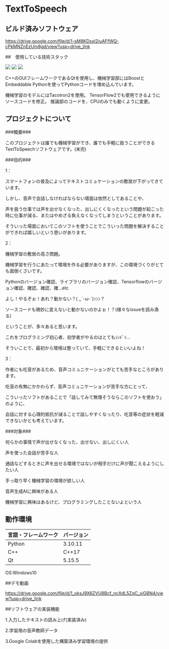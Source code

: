 # TextToSpeech
## ビルド済みソフトウェア

<https://drive.google.com/file/d/1-sM8KDsxI2iuAFfWQ-cPkMNZnEzUm8gd/view?usp=drive_link>

##　使用している技術スタック

<img src="https://img.shields.io/badge/-Cplusplus-00599C.svg?logo=cplusplus&style=plastic">
<img src="https://img.shields.io/badge/-Python-3776AB.svg?logo=python&style=plastic">
<img src="https://img.shields.io/badge/-Boost-F69220.svg?logo=boost&style=plastic">

C++のGUIフレームワークであるQtを使用し、機械学習部にはBoostとEmbeddable Pythonを使ってPythonコードを埋め込んでいます。

機械学習のモデルにはTacotron2を使用。
TensorFlow2でも使用できるようにソースコードを修正。
推論部のコードを、CPUのみでも動くように変更。

## プロジェクトについて
###概要###

このプロジェクトは誰でも機械学習ができ、誰でも手軽に扱うことができるTextToSpeechソフトウェアです。(未完)

###目的###

1：

スマートフォンの普及によってテキストコミュケーションの敷居が下がってきています。

しかし、音声で会話しなければならない場面は依然としてあることや、

声を扱う仕事では声を出せなくなった、出しにくくなったという問題が起こった時に仕事が減る、またはやめざる負えなくなってしまうということがあります。

そういった場面においてこのソフトを使うことでこういった問題を解決することができれば嬉しいという思いがあります。

2：

機械学習の敷居の高さ問題。

機械学習を行うにあたって環境を作る必要がありますが、この環境づくりがとても面倒くさいです。

Pythonのバージョン確認、ライブラリのバージョン確認、Tensorflowのバージョン確認、確認、確認、確...etc

よし！やるぞぉ！あれ？動かない？( ,,`･ω･´)ﾝﾝﾝ？

ソースコードも微妙に変えないと動かないのかよぉ！？(様々なissueを読み漁る)

ということが、多々あると思います。

これをプログラミング初心者、初学者がやるのはとてもｼﾝﾄﾞｲ...

そういことで、最初から環境は整っていて、手軽にできるといいよね！

3：

作者にも吃音があるため、音声コミュニケーションがとても苦手なところがあります。

吃音の有無にかかわらず、音声コミュニケーションが苦手な方にとって、

こういったソフトがあることで「話してみて無理そうならこのソフトを使おう」のように、

会話に対する心理的抵抗が減ることで話しやすくなったり、吃音等の症状を軽減できないかとも考えています。

###対象###

何らかの事情で声が出せなくなった、出せない、出しにくい人

声を使った会話が苦手な人

通話などするときに声を出せる環境ではないが相手だけに声が聞こえるようにしたい人

手っ取り早く機械学習の環境が欲しい人

音声生成AIに興味がある人

機械学習に興味はあるけど、プログラミングしたことないよという人

## 動作環境

| 言語・フレームワーク  | バージョン |
| --------------------- | ---------- |
| Python                | 3.10.11     |
| C++                   | C++17      |
| Qt                    | 5.15.5 |

OS:Windows10

##デモ動画

<https://drive.google.com/file/d/1_oksJ9X6ZVU8Bcf_ncXdL5ZqC_xiGBN4/view?usp=drive_link>

##ソフトウェアの実装機能

  1.入力したテキストの読み上げ(実装済み)

  2.学習用の音声教師データ
  
  3.Google Colabを使用した構築済み学習環境の提供


